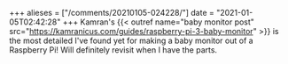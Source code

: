 +++
alieses = ["/comments/20210105-024228/"]
date = "2021-01-05T02:42:28"
+++
Kamran's {{< outref name="baby monitor post" src="https://kamranicus.com/guides/raspberry-pi-3-baby-monitor" >}} is the most detailed I've found yet for making a baby monitor out of a Raspberry Pi! Will definitely revisit when I have the parts.

